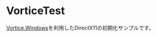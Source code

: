 # VorticeTest
[Vortice.Windows](https://github.com/amerkoleci/Vortice.Windows)を利用したDirectX11の初期化サンプルです。
